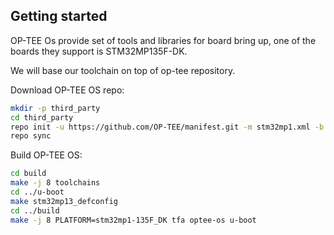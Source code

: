 ## Getting started

OP-TEE Os provide set of tools and libraries for board bring up, one of the boards they support is STM32MP135F-DK.

We will base our toolchain on top of op-tee repository.

Download OP-TEE OS repo:
```bash
mkdir -p third_party
cd third_party
repo init -u https://github.com/OP-TEE/manifest.git -m stm32mp1.xml -b 4.7.0
repo sync
```

Build OP-TEE OS:
```bash
cd build
make -j 8 toolchains
cd ../u-boot
make stm32mp13_defconfig
cd ../build
make -j 8 PLATFORM=stm32mp1-135F_DK tfa optee-os u-boot
```
